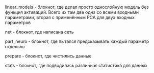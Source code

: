 linear_models - блокнот, где делал просто однослойную модель без функция активаций. Всего их там две одна со всеми входными параметрами, вторая с применённым PCA для двух входных параметров

net - блокнот, где написана сеть

part_neuro - блокнот, где пытался предсказывать каждый параметр отдельно

prepare - блокнот, где чистились данные

stats - блокнот, где подводилась различная статистика для данных
